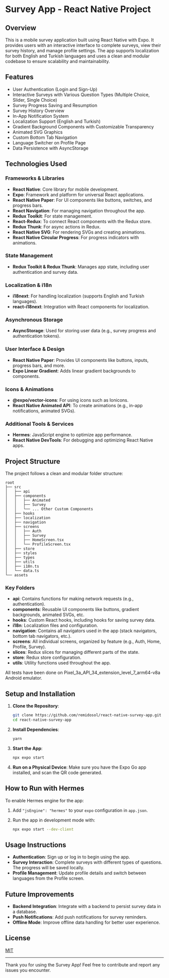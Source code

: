 # Survey App - React Native Project

## Overview

This is a mobile survey application built using React Native with Expo. It provides users with an interactive interface to complete surveys, view their survey history, and manage profile settings. The app supports localization for both English and Turkish languages and uses a clean and modular codebase to ensure scalability and maintainability.

## Features

- User Authentication (Login and Sign-Up)
- Interactive Surveys with Various Question Types (Multiple Choice, Slider, Single Choice)
- Survey Progress Saving and Resumption
- Survey History Overview
- In-App Notification System
- Localization Support (English and Turkish)
- Gradient Background Components with Customizable Transparency
- Animated SVG Graphics
- Custom Bottom Tab Navigation
- Language Switcher on Profile Page
- Data Persistence with AsyncStorage

## Technologies Used

### Frameworks & Libraries

- **React Native**: Core library for mobile development.
- **Expo**: Framework and platform for universal React applications.
- **React Native Paper**: For UI components like buttons, switches, and progress bars.
- **React Navigation**: For managing navigation throughout the app.
- **Redux Toolkit**: For state management.
- **React-Redux**: To connect React components with the Redux store.
- **Redux Thunk**: For async actions in Redux.
- **React Native SVG**: For rendering SVGs and creating animations.
- **React Native Circular Progress**: For progress indicators with animations.

### State Management

- **Redux Toolkit & Redux Thunk**: Manages app state, including user authentication and survey data.

### Localization & i18n

- **i18next**: For handling localization (supports English and Turkish languages).
- **react-i18next**: Integration with React components for localization.

### Asynchronous Storage

- **AsyncStorage**: Used for storing user data (e.g., survey progress and authentication tokens).

### User Interface & Design

- **React Native Paper**: Provides UI components like buttons, inputs, progress bars, and more.
- **Expo Linear Gradient**: Adds linear gradient backgrounds to components.

### Icons & Animations

- **@expo/vector-icons**: For using icons such as Ionicons.
- **React Native Animated API**: To create animations (e.g., in-app notifications, animated SVGs).

### Additional Tools & Services

- **Hermes**: JavaScript engine to optimize app performance.
- **React Native DevTools**: For debugging and optimizing React Native apps.

## Project Structure

The project follows a clean and modular folder structure:

```
root
├── src
│   ├── api
│   ├── components
│   │   ├── Animated
│   │   ├── Survey
│   │   └── ... Other Custom Components
│   ├── hooks
│   ├── localization
│   ├── navigation
│   ├── screens
│   │   ├── Auth
│   │   ├── Survey
│   │   ├── HomeScreen.tsx
│   │   └── ProfileScreen.tsx
│   ├── store
│   ├── styles
│   ├── types
│   ├── utils
│   ├── i18n.ts
│   └── data.ts
└── assets
```

### Key Folders

- **api**: Contains functions for making network requests (e.g., authentication).
- **components**: Reusable UI components like buttons, gradient backgrounds, animated SVGs, etc.
- **hooks**: Custom React hooks, including hooks for saving survey data.
- **i18n**: Localization files and configuration.
- **navigation**: Contains all navigators used in the app (stack navigators, bottom tab navigators, etc.).
- **screens**: All individual screens, organized by feature (e.g., Auth, Home, Profile, Survey).
- **slices**: Redux slices for managing different parts of the state.
- **store**: Redux store configuration.
- **utils**: Utility functions used throughout the app.

All tests have been done on Pixel_3a_API_34_extension_level_7_arm64-v8a Android emulator.

## Setup and Installation

1. **Clone the Repository**:

   ```sh
   git clone https://github.com/remidosol/react-native-survey-app.git
   cd react-native-survey-app
   ```

2. **Install Dependencies**:

   ```sh
   yarn
   ```

3. **Start the App**:

   ```sh
   npx expo start
   ```

4. **Run on a Physical Device**: Make sure you have the Expo Go app installed, and scan the QR code generated.

## How to Run with Hermes

To enable Hermes engine for the app:

1. Add `"jsEngine": "hermes"` to your `expo` configuration in `app.json`.
2. Run the app in development mode with:

   ```sh
   npx expo start --dev-client
   ```

## Usage Instructions

- **Authentication**: Sign up or log in to begin using the app.
- **Survey Interaction**: Complete surveys with different types of questions. The progress will be saved locally.
- **Profile Management**: Update profile details and switch between languages from the Profile screen.

## Future Improvements

- **Backend Integration**: Integrate with a backend to persist survey data in a database.
- **Push Notifications**: Add push notifications for survey reminders.
- **Offline Mode**: Improve offline data handling for better user experience.

## License

[MIT](LICENSE)

---
Thank you for using the Survey App! Feel free to contribute and report any issues you encounter.
